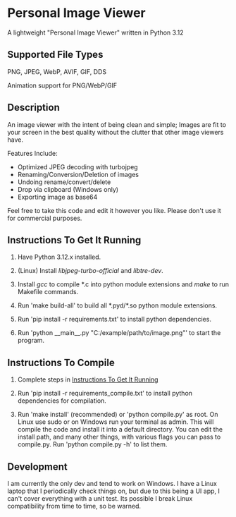 # Personal Image Viewer

A lightweight "Personal Image Viewer" written in Python 3.12

## Supported File Types

PNG, JPEG, WebP, AVIF, GIF, DDS

Animation support for PNG/WebP/GIF

## Description

An image viewer with the intent of being clean and simple; Images are fit to your screen in the best quality without
the clutter that other image viewers have.

Features Include:

* Optimized JPEG decoding with turbojpeg
* Renaming/Conversion/Deletion of images
* Undoing rename/convert/delete
* Drop via clipboard (Windows only)
* Exporting image as base64

Feel free to take this code and edit it however you like. Please don't use it for commercial purposes.

## Instructions To Get It Running

1. Have Python 3.12.x installed.

1. (Linux) Install *libjpeg-turbo-official* and *libtre-dev*.

1. Install *gcc* to compile \*.c into python module extensions and *make* to run Makefile commands.

1. Run 'make build-all' to build all \*.pyd/\*.so python module extensions.

1. Run 'pip install -r requirements.txt' to install python dependencies.

1. Run 'python \_\_main\_\_.py "C:/example/path/to/image.png"' to start the program.

## Instructions To Compile

1. Complete steps in [Instructions To Get It Running](#instructions-to-get-it-running)

1. Run 'pip install -r requirements_compile.txt' to install python dependencies for compilation.

1. Run 'make install' (recommended) or 'python compile.py' as root. On Linux use sudo or on Windows run your terminal as admin. This will compile the code and install it into a default directory. You can edit the install path, and many other things, with various flags you can pass to compile.py. Run 'python compile.py -h' to list them.

## Development

I am currently the only dev and tend to work on Windows. I have a Linux laptop that I periodically check things on, but due to this being a UI app, I can't cover everything with a unit test. Its possible I break Linux compatibility from time to time, so be warned.
